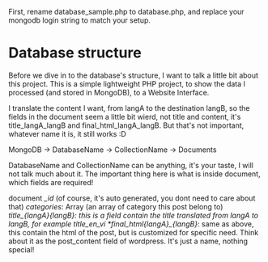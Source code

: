 First, rename database_sample.php to database.php, and replace your mongodb login string to match your setup.

# Database structure

Before we dive in to the database's structure, I want to talk a little bit about this project. This is a simple lightweight PHP project, to show the data I processed (and stored in MongoDB), to a Website Interface.

I translate the content I want, from langA to the destination langB, so the fields in the document seem a little bit wierd, not title and content, it's title_langA_langB and final_html_langA_langB. But that's not important, whatever name it is, it still works :D

MongoDB -> DatabaseName -> CollectionName -> Documents

DatabaseName and CollectionName can be anything, it's your taste, I will not talk much about it.
The important thing here is what is inside document, which fields are required!

document
    *_id* (of course, it's auto generated, you dont need to care about that)
    *categories*: Array (an array of category this post belong to)
    *title_{langA}_{langB}: this is a field contain the title translated from langA to langB, for example *title_en_vi*
    *final_html_{langA}_{langB}*: same as above, this contain the html of the post, but is customized for specific need. Think about it as the post_content field of wordpress. It's just a name, nothing special!